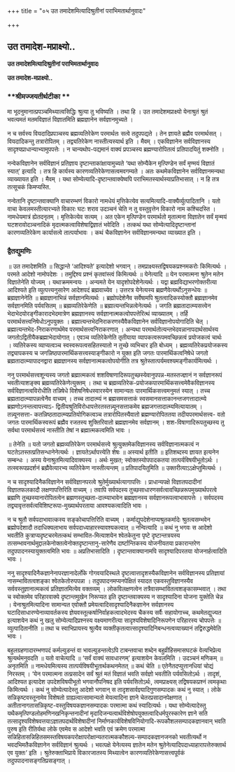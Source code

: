 +++
title = "०५ उत तमादेशमित्यादिश्रुतीनां पराभिमतार्थानुवादः"

+++


## उत तमादेश-मप्राक्ष्यो..

**उत तमादेशमित्यादिश्रुतीनां पराभिमतार्थानुवादः**

**उत तमादेश-मप्राक्ष्यो..**

### **श्रीमज्जयतीर्थटीका **

मा भूदनुमानात्प्रपञ्चमिथ्यात्वसिद्धिः श्रुत्या तु भविष्यति । तथा हि । उत तमादेशमप्राक्ष्यो येनाश्रुतं श्रुतं भवत्यमतं मतमविज्ञातं विज्ञातमिति ब्रह्मज्ञानेन सर्वज्ञानमुच्यते ।

न च सर्वस्य वियदादिप्रपञ्चस्य ब्रह्मव्यतिरेकेण परमार्थतः सत्वे तदुपपद्यते । तेन ज्ञायते ब्रह्मैव परमार्थसत् । वियदादिकन्तु तत्रारोपितम् । तद्व्यतिरेकेण नास्तीत्यस्यार्थ इति । मैवम् । एकविज्ञानेन सर्वविज्ञानस्य सादृश्यप्राधान्याभ्यामुपपत्तेः । न चान्यथोप-पद्यमानं वाक्यं प्रपञ्चस्य ब्रह्मण्यारोपितत्वं प्रतिपादयितुं शक्नोति ।

नन्वेकविज्ञानेन सर्वविज्ञानं प्रतिज्ञाय दृष्टान्ताकांक्षायामुच्यते ‘यथा सोम्यैकेन मृत्पिण्डेन सर्वं मृण्मयं विज्ञातं स्यात्’ इत्यादि । तत्र हि कार्यस्य कारणव्यतिरेकेणासत्वमवगम्यते । अतः कथमेकविज्ञानेन सर्वविज्ञानमन्यथा व्याख्यायत इति । मैवम् । यथा सोम्येत्यादि-दृष्टान्तवाक्येष्वपि पराभिमतस्यार्थस्याप्रतिभासात् । न हि तत्र तत्सूचकं किमप्यस्ति.

नन्वेतानि दृष्टान्तवाक्यानि वाचारम्भणं विकारो नामधेयं मृत्तिकेत्येव सत्यमित्यादि-वाक्यैर्व्युत्पादितानि । यतो वाचा केवलमस्तीत्यारभ्यते विकारः घटः शराव उदञ्चनं चेति न तु वस्तुवृत्तेन विकारो नाम कश्चिदस्ति । नामधेयमात्रं ह्येतदनृतम् । मृत्तिकेत्येव सत्यम् । अत एकेन मृत्पिण्डेन परमार्थतो मृतात्मना विज्ञातेन सर्वं मृन्मयं घटशरावोदञ्चनादिकं मृदात्मकत्वाविशेषाद्विज्ञातं भवेदिति । तत्कथं यथा सोम्येत्यादिदृष्टान्तानां कारणव्यतिरेकेण कार्यासत्वे तात्पर्याभावः । कथं चैकविज्ञानेन सर्वविज्ञानमन्यथा व्याख्यात इति ।

### **द्वैतद्युमणिः**

॥ उत तमादेशमिति ॥ सिद्धान्ते ‘आदिश्यते’ इत्यादेशो भगवान् । तमप्राक्ष्यस्तद्विषयकप्रश्नमकरोः किमित्यर्थः । परमते आदेशो नामोपदेशः । तमुद्दिश्य प्रश्नं कृतवांस्त्वं किमित्यर्थः ॥ येनेत्यादि ॥ येन परमात्मना श्रुतेन मतेन विज्ञातेनेति योज्यम् । यथाक्रममन्वयः । अन्यमते येन यादृशोपदेशेनेत्यर्थः । यद्वा ब्रह्मविद्याभरणोक्तरीत्या आदिश्यते इति व्युत्पत्त्यनुसारेण आदेशपदं ब्रह्मवाच्येव । उत्तरत्र येनेत्यस्य ब्रह्मणैवेत्यर्थोऽनुसन्धेयः ॥ ब्रह्मज्ञानेनेति ॥ ब्रह्मज्ञानाभिन्नं सर्वज्ञानमित्यर्थः । ब्रह्मोपदेशेनैव सर्वेषामपि श्रुतत्वादिकस्योक्तौ ब्रह्मज्ञानमेव सर्वज्ञानमिति पर्यवसितम् ॥ ब्रह्मव्यतिरेकेणेति ॥ ब्रह्मात्यन्तभिन्नत्वेनेत्यर्थः । जगति ब्रह्मतादात्म्यसत्त्वेन भेदाभेदयोरङ्गीकारादभेदमात्रेण ब्रह्मज्ञानस्य सर्वज्ञानात्मकत्वोपपत्तेरित्थं व्याख्यातम् । तर्हि परमार्थसत्त्वनिषेधोऽनुपयुक्तः । ब्रह्मात्यन्तभेदनिराकरणस्यैवैकविज्ञानेन सर्वविज्ञानोपयोगादिति चेत् । ब्रह्मात्यन्तभेद-निराकरणार्थमेव परमार्थसत्त्वनिराकरणात् । अन्यथा परमार्थतोत्यन्तभेदवन्नानापदार्थसार्थस्य जगतोऽद्वितीयैकब्रह्माभेदायोगात् । एवञ्च व्यतिरेकेणेति तृतीयाया व्यापकत्वरूपमवच्छिन्नत्वं प्रयोजकत्वं चार्थः । व्यतिरेकस्य व्याप्यत्वञ्च स्वस्वरूपत्वसहितस्यातो न तुच्छे व्यभिचार इति बोध्यम् । ब्रह्मव्यतिरेकप्रयोजकस्य तद्व्यापकस्य च जगन्निष्ठपारमार्थिकसत्त्वस्याङ्गीकारो न युक्त इति जगतः पारमार्थिकत्वनिषेधे जगतो ब्रह्मतादात्म्यापादनद्वारा ब्रह्मज्ञानस्य सर्वज्ञानात्मकत्वोपयोगीति तत्र श्रुतेस्तात्पर्यमवश्यमङ्गीकार्यमित्यर्थः ।

ननु परमार्थसत्त्वशून्यस्य जगतो ब्रह्मात्मकत्वं शशविषाणादिरूपतुच्छस्येवानुपपन्न-मतस्तज्ज्ञानं न सर्वज्ञानरूपं भवतीत्याशङ्क्य ब्रह्मव्यतिरेकेणेत्युक्तम् । तथा च ब्रह्मव्यतिरेक-प्रयोजकपारमार्थिकसत्त्वमेवैकविज्ञानस्य सर्वविज्ञानत्वविरोधीति तन्निषेधे विशेषनिषेधस्वारस्येन सामान्यतः पारमार्थिकसत्त्वमनुमतं स्यात् । तच्च ब्रह्मतादात्म्यापन्नत्वेनैव वाच्यम् । तच्च तादात्म्यं न ब्रह्मसमसत्ताकं स्वसमानसत्ताकानन्तजगत्तादात्म्ये ब्रह्मणोऽनन्तत्वापत्त्याऽ- द्वितीयश्रुतिविरोधापत्तेरतस्तन्न्यूनसत्ताकमेव ब्रह्मजगत्तादात्म्यमित्यायातम् । तन्न्यूनसत्ता- कतन्निष्ठतादात्म्यप्रतियोगिकत्वञ्च तत्रारोपितस्यैवातो ब्रह्मण्यारोपिततया तदीयपरमार्थसत्त्व- वतो जगतः पारमार्थिकस्वरूपं ब्रह्मैव रजतस्य शुक्तिरिवातो ब्रह्मज्ञानमेव सर्वज्ञानम् । शश-विषाणादिरूपतुच्छस्य तु सर्वथा परमार्थसत्त्वं नास्तीति तेषां न ब्रह्मात्मकत्वमिति भावः ।

॥ तेनेति ॥ यतो जगतो ब्रह्मव्यतिरेकेण परमार्थसत्त्वे श्रुत्युक्तमेकविज्ञानस्य सर्वविज्ञानात्मकत्वं न घटतेऽतस्तत्प्रतिसन्धानेनेत्यर्थः । ज्ञायतेऽर्थापत्त्येति शेषः ॥ अस्यार्थ इतीति ॥ इतिशब्दस्य ज्ञायत इत्यनेन सम्बन्धः । अस्य येनाश्रुतमित्यादिवाक्यस्य । अर्थः मुखत; स्वोक्तस्योपपादकतया तात्पर्यविषयीभूतोऽर्थः । तत्स्वरूपप्रदर्शनं ब्रह्मैवेत्यारभ्य व्यतिरेकेण नास्तीत्यन्तम् ॥ प्रतिपादयितुमिति ॥ उक्तरीत्याऽऽक्षेप्तुमित्यर्थः ।

न च सादृश्यादिनैकविज्ञानेन सर्वविज्ञानपरत्वे श्रुतेर्मुख्यार्थत्यागापत्तिः । प्राधान्यपक्षे विज्ञातपदादीनां विज्ञातफलकादौ लक्षणापत्तिरिति वाच्यम् । तवापि सर्वपदस्य तुच्छसाधारणसर्वत्वावच्छिन्नरूपमुख्यार्थपरत्वे ब्रह्मणि तुच्छस्यानारोपितत्वेन ब्रह्मणस्तुच्छता-दात्म्याभावेन ब्रह्मज्ञानस्य सर्वज्ञानरूपत्वाभावापत्तेः । सर्वपदस्य तद्व्यावृत्तसर्वत्वविशिष्टरूपा-मुख्यार्थपरताया आवश्यकत्वादिति भावः ।

न च श्रुतौ सर्वपदाभावात्कस्य सङ्कोचापत्तिरिति वाच्यम् । कर्माद्युपदेशेनाप्यश्रुतकर्मादेः श्रुतत्वसम्भवेन ब्रह्मोपदेशादौ तदाधिक्यलाभाय सर्वपदाध्याहारस्यावश्यकत्वात् ॥ नन्वित्यादि ॥ कथं नु भगवः स आदेशो भवतीति कुत्राप्यदृष्टचरमेतत्कथं सम्भावित-मित्याशयेन श्वेतकेतुना पृष्टे दृष्टान्तत्रयस्य तत्सम्भावनार्थमुद्दालकेनोक्तत्वेनोक्तदृष्टान्तानु-सारेणैव दार्ष्टान्तिकस्य योजनीयतया प्रकारान्तरेण तदुपपादनस्यायुक्तत्वमिति भावः ॥ अप्रतिभासादिति । दृष्टान्तवाक्यानामपि सादृश्यादिपरतया योजनार्हत्वादिति भावः ।

ननु सादृश्यादिनैकज्ञानेनापरज्ञानादेर्लोके गोगवयादिस्थले दृष्टत्वात्तादृशस्यैकविज्ञानेन सर्वविज्ञानस्य प्रतिज्ञायां नासम्भावितत्वशङ्का श्वेतकेतोरुपपन्ना । तदुपपादनमप्यनपेक्षितं स्यादत एकवस्तुविज्ञानस्यैव सर्ववस्तुज्ञानात्मकत्वं प्रतिज्ञातमित्येव वक्तव्यम् । लोकविलक्षणत्वेन तत्रैवासम्भावितत्वशङ्कासम्भवात् । तथा च स्वोक्तमेव परिहारवाक्ये दृष्टान्तमुखेन निरूप्यत इति दृष्टान्तवाक्यस्य न सादृश्यादिना योजना युक्तेति चेन्न । येनाश्रुतमित्यादिना सामान्यत एवोक्तौ प्रमेयत्वादिसादृश्यादिनैकज्ञानेन सर्वज्ञानस्य घटादिसाधारण्येनाव्यावर्तकस्य ज्ञेयवस्तूत्कर्षानिर्वाहकत्वादभेदस्य चैकस्य सर्वैः सहायोगाच्च, कथमेतद्युज्यत इत्याशयेन कथं नु खलु सोम्येत्यादिप्रश्नस्य वक्ष्यमाणरीत्या सादृश्यविशेषादिनिरूपणेन परिहारस्य चोपपत्तेः ॥ व्युत्पादितानीति ॥ तथा च स्वाभिप्रायस्य श्रुत्यैव व्यक्तीकृतत्वात्सादृश्यादिनिबन्धनत्वव्याख्यानं तद्विरुद्धमेवेति भावः ।

बहुलग्रहणादारम्भणपदं कर्मल्युडन्तं वा भावल्युडन्तत्वेऽपि टाबन्तवाचा शब्देन बहुव्रीहिसमासघटकं वेत्यभिप्रेत्य श्रुत्यर्थमनुवदति ॥ यतो वाचेत्यादि ॥ ‘सर्वं वाक्यं सावधारणम्’ इत्याशयेन केवलमिति । उदञ्चनं मणिकम् ॥ अनृतमिति ॥ नामधेयमित्यस्य तात्पर्यविषयीभूतार्थकथनमेतत् ॥ कथं चेति ॥ एतेनैतदप्युत्तानधियां चोद्यं निरस्तम् । ‘येन परमात्मना तत्प्रसादेन सर्वं श्रुतं मतं विज्ञातं भवति सर्वज्ञो भवतीति पर्यवसितोऽर्थः । तादृशं, आदिश्यत इत्यादेश उपदेशविषयीभूतो भगवानौपनिषद इति पर्यवसितोऽर्थः, त्वमप्राक्ष्यस् तद्विषयकप्रश्नं त्वमकृथाः किमित्यर्थः । कथं नु सोम्येत्यादेस्तु आदेशो भगवान् स तादृशसार्वज्ञ्यादिगुणसम्पादकः कथं नु स्यात् । लोके सन्निकृष्टवस्तूनामेव विशेषतो ग्राह्यत्वात्सामान्यतो मेयत्वादिना ज्ञाने चेतरप्रसादानपेक्षणात् । अतीतानागतासन्निकृष्ट-वस्तुविषयकज्ञानसम्पादकः परमात्मा कथं स्यादित्यर्थः । यथा सोम्येत्यादेस्तु यथैकमृत्पिण्डलोहमणिनखनिकृन्तनादीनां मृदादिजन्यत्वार्थविशेषोपयुक्तत्वादिधर्मपुरस्कारेण ज्ञाने सति तत्सादृश्यविशेषवत्तयाऽज्ञातपदार्थविशेषादीनां निर्माणकार्यविशेषविनियोगादि-रूपकौशलसम्पादकज्ञानवान् भवति पुरुष इति रीतिर्यथा लोके एवमेव स आदेशो भवति एवं क्रमेण परमात्मा सन्निहितासन्निहितसमस्तविषयकपरोक्षापरोक्षान्यतरात्मककौशल्य-सम्पादकज्ञानजनको भवतीत्यर्थो न भवदभिमतैकविज्ञानेन सर्वविज्ञानं श्रुत्यर्थः । भवत्पक्षे येनेत्यस्य ज्ञातेन मतेन श्रुतेनेत्यादिपदाध्याहारापत्तेरुक्तार्थ एव युक्तः’ इति । श्रुतेरुक्ताभिप्राये विकारजातस्य मिथ्यात्वेन कारणव्यतिरेकेणासत्त्वपूर्वकं तदुपपादनासङ्गतिप्रसङ्गात् ।

